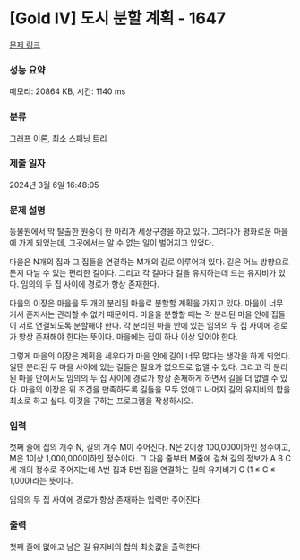 # [Gold IV] 도시 분할 계획 - 1647 

[문제 링크](https://www.acmicpc.net/problem/1647) 

### 성능 요약

메모리: 20864 KB, 시간: 1140 ms

### 분류

그래프 이론, 최소 스패닝 트리

### 제출 일자

2024년 3월 6일 16:48:05

### 문제 설명

<p>동물원에서 막 탈출한 원숭이 한 마리가 세상구경을 하고 있다. 그러다가 평화로운 마을에 가게 되었는데, 그곳에서는 알 수 없는 일이 벌어지고 있었다.</p>

<p>마을은 N개의 집과 그 집들을 연결하는 M개의 길로 이루어져 있다. 길은 어느 방향으로든지 다닐 수 있는 편리한 길이다. 그리고 각 길마다 길을 유지하는데 드는 유지비가 있다. 임의의 두 집 사이에 경로가 항상 존재한다.</p>

<p>마을의 이장은 마을을 두 개의 분리된 마을로 분할할 계획을 가지고 있다. 마을이 너무 커서 혼자서는 관리할 수 없기 때문이다. 마을을 분할할 때는 각 분리된 마을 안에 집들이 서로 연결되도록 분할해야 한다. 각 분리된 마을 안에 있는 임의의 두 집 사이에 경로가 항상 존재해야 한다는 뜻이다. 마을에는 집이 하나 이상 있어야 한다.</p>

<p>그렇게 마을의 이장은 계획을 세우다가 마을 안에 길이 너무 많다는 생각을 하게 되었다. 일단 분리된 두 마을 사이에 있는 길들은 필요가 없으므로 없앨 수 있다. 그리고 각 분리된 마을 안에서도 임의의 두 집 사이에 경로가 항상 존재하게 하면서 길을 더 없앨 수 있다. 마을의 이장은 위 조건을 만족하도록 길들을 모두 없애고 나머지 길의 유지비의 합을 최소로 하고 싶다. 이것을 구하는 프로그램을 작성하시오.</p>

### 입력 

 <p>첫째 줄에 집의 개수 N, 길의 개수 M이 주어진다. N은 2이상 100,000이하인 정수이고, M은 1이상 1,000,000이하인 정수이다. 그 다음 줄부터 M줄에 걸쳐 길의 정보가 A B C 세 개의 정수로 주어지는데 A번 집과 B번 집을 연결하는 길의 유지비가 C (1 ≤ C ≤ 1,000)라는 뜻이다.</p>

<p>임의의 두 집 사이에 경로가 항상 존재하는 입력만 주어진다.</p>

### 출력 

 <p>첫째 줄에 없애고 남은 길 유지비의 합의 최솟값을 출력한다.</p>

